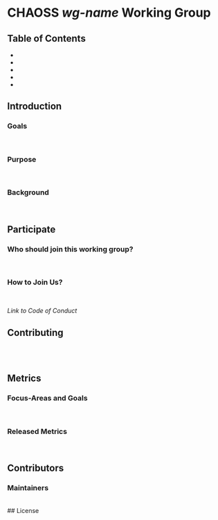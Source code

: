 # CHAOSS _wg-name_ Working Group

## Table of Contents

-
-
-
-
-

## Introduction

### Goals 
<br/>

### Purpose
<br/>

### Background
<br/>

## Participate

### Who should join this working group?
<br/>

### How to Join Us?
<br/>

_Link to Code of Conduct_
<br/>

## Contributing
<br/>
<br/>

## Metrics

### Focus-Areas and Goals
<br/>

### Released Metrics
<br/>

## Contributors

### Maintainers
<br/>
## License
